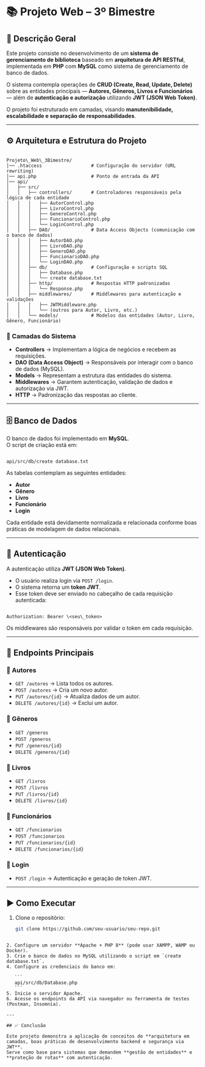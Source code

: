 
# 📚 Projeto Web – 3º Bimestre

## 📝 Descrição Geral
Este projeto consiste no desenvolvimento de um **sistema de gerenciamento de biblioteca** baseado em **arquitetura de API RESTful**, implementada em **PHP** com **MySQL** como sistema de gerenciamento de banco de dados.  

O sistema contempla operações de **CRUD (Create, Read, Update, Delete)** sobre as entidades principais — **Autores, Gêneros, Livros e Funcionários** — além de **autenticação e autorização** utilizando **JWT (JSON Web Token)**.  

O projeto foi estruturado em camadas, visando **manutenibilidade, escalabilidade e separação de responsabilidades**.  

---

## ⚙️ Arquitetura e Estrutura do Projeto

```

Projeto\_Web\_3Bimestre/
│── .htaccess                  # Configuração do servidor (URL rewriting)
│── api.php                    # Ponto de entrada da API
│── api/
│   ├── src/
│   │   ├── controllers/       # Controladores responsáveis pela lógica de cada entidade
│   │   │   ├── AutorControl.php
│   │   │   ├── LivroControl.php
│   │   │   ├── GeneroControl.php
│   │   │   ├── FuncionarioControl.php
│   │   │   └── LoginControl.php
│   │   ├── DAO/               # Data Access Objects (comunicação com o banco de dados)
│   │   │   ├── AutorDAO.php
│   │   │   ├── LivroDAO.php
│   │   │   ├── GeneroDAO.php
│   │   │   ├── FuncionarioDAO.php
│   │   │   └── LoginDAO.php
│   │   ├── db/                # Configuração e scripts SQL
│   │   │   ├── Database.php
│   │   │   └── create database.txt
│   │   ├── http/              # Respostas HTTP padronizadas
│   │   │   └── Response.php
│   │   ├── middlewares/       # Middlewares para autenticação e validações
│   │   │   ├── JWTMiddleware.php
│   │   │   └── (outros para Autor, Livro, etc.)
│   │   └── models/            # Modelos das entidades (Autor, Livro, Gênero, Funcionário)

```

### 🔑 Camadas do Sistema

- **Controllers** → Implementam a lógica de negócios e recebem as requisições.  
- **DAO (Data Access Object)** → Responsáveis por interagir com o banco de dados (MySQL).  
- **Models** → Representam a estrutura das entidades do sistema.  
- **Middlewares** → Garantem autenticação, validação de dados e autorização via JWT.  
- **HTTP** → Padronização das respostas ao cliente.  

---

## 🗄️ Banco de Dados

O banco de dados foi implementado em **MySQL**.  
O script de criação está em:  
```

api/src/db/create database.txt

```

As tabelas contemplam as seguintes entidades:  
- **Autor**  
- **Gênero**  
- **Livro**  
- **Funcionário**  
- **Login**  

Cada entidade está devidamente normalizada e relacionada conforme boas práticas de modelagem de dados relacionais.  

---

## 🔑 Autenticação

A autenticação utiliza **JWT (JSON Web Token)**.  
- O usuário realiza login via `POST /login`.  
- O sistema retorna um **token JWT**.  
- Esse token deve ser enviado no cabeçalho de cada requisição autenticada:  

```

Authorization: Bearer \<seu\_token>

````

Os middlewares são responsáveis por validar o token em cada requisição.  

---

## 📌 Endpoints Principais

### 🔹 Autores
- `GET /autores` → Lista todos os autores.  
- `POST /autores` → Cria um novo autor.  
- `PUT /autores/{id}` → Atualiza dados de um autor.  
- `DELETE /autores/{id}` → Exclui um autor.  

### 🔹 Gêneros
- `GET /generos`  
- `POST /generos`  
- `PUT /generos/{id}`  
- `DELETE /generos/{id}`  

### 🔹 Livros
- `GET /livros`  
- `POST /livros`  
- `PUT /livros/{id}`  
- `DELETE /livros/{id}`  

### 🔹 Funcionários
- `GET /funcionarios`  
- `POST /funcionarios`  
- `PUT /funcionarios/{id}`  
- `DELETE /funcionarios/{id}`  

### 🔹 Login
- `POST /login` → Autenticação e geração de token JWT.  

---

## ▶️ Como Executar

1. Clone o repositório:  
   ```bash
   git clone https://github.com/seu-usuario/seu-repo.git
````

2. Configure um servidor **Apache + PHP 8** (pode usar XAMPP, WAMP ou Docker).
3. Crie o banco de dados no MySQL utilizando o script em `create database.txt`.
4. Configure as credenciais do banco em:

   ```
   api/src/db/Database.php
   ```
5. Inicie o servidor Apache.
6. Acesse os endpoints da API via navegador ou ferramenta de testes (Postman, Insomnia).

---

## ✅ Conclusão

Este projeto demonstra a aplicação de conceitos de **arquitetura em camadas, boas práticas de desenvolvimento backend e segurança via JWT**.
Serve como base para sistemas que demandem **gestão de entidades** e **proteção de rotas** com autenticação.


